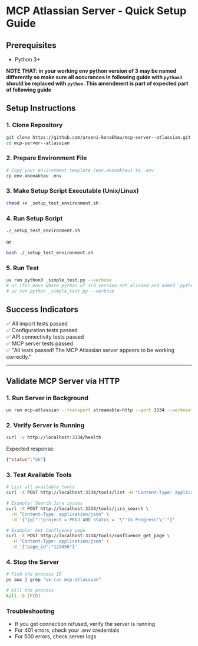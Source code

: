 # MCP Atlassian Server - Quick Setup Guide

## Prerequisites
- Python 3+

**NOTE THAT: in your working env python version of 3 may be named differently so make sure all occurances in following guide with `python3` should be replaced with `python`. This amendment is part of expected part of following guide**


## Setup Instructions

### 1. Clone Repository
```bash
git clone https://github.com/arseni-konakhau/mcp-server--atlassian.git
cd mcp-server--atlassian
```

### 2. Prepare Environment File
```bash
# Copy your environment template (env.akonakhau) to .env
cp env.akonakhau .env
```

### 3. Make Setup Script Executable (Unix/Linux)
```bash
chmod +x _setup_test_environment.sh
```

### 4. Run Setup Script
```bash
./_setup_test_environment.sh
```
or
```bash
bash ./_setup_test_environment.sh
```

### 5. Run Test
```bash
uv run python3 _simple_test.py --verbose
# or (for envs where python of 3rd version not aliased and named 'python')
# uv run python _simple_test.py --verbose
```

## Success Indicators
✅ All import tests passed  
✅ Configuration tests passed  
✅ API connectivity tests passed  
✅ MCP server tests passed  
✅ "All tests passed! The MCP Atlassian server appears to be working correctly."




------------




## Validate MCP Server via HTTP

### 1. Run Server in Background
```bash
uv run mcp-atlassian --transport streamable-http --port 3334 --verbose &
```

### 2. Verify Server is Running
```bash
curl -v http://localhost:3334/health
```
Expected response:
```json
{"status":"ok"}
```

### 3. Test Available Tools
```bash
# List all available tools
curl -X POST http://localhost:3334/tools/list -H "Content-Type: application/json" -d '{}'

# Example: Search Jira issues
curl -X POST http://localhost:3334/tools/jira_search \
  -H "Content-Type: application/json" \
  -d '{"jql":"project = PROJ AND status = '\''In Progress'\''"}'

# Example: Get Confluence page
curl -X POST http://localhost:3334/tools/confluence_get_page \
  -H "Content-Type: application/json" \
  -d '{"page_id":"123456"}'
```

### 4. Stop the Server
```bash
# Find the process ID
ps aux | grep "uv run mcp-atlassian"

# Kill the process
kill -9 [PID]
```

### Troubleshooting
- If you get connection refused, verify the server is running
- For 401 errors, check your .env credentials
- For 500 errors, check server logs
